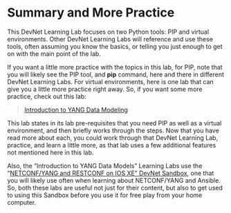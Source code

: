 # Summary and More Practice

This DevNet Learning Lab focuses on two Python tools: PIP and virtual environments. Other DevNet Learning Labs will reference and use these tools, often assuming you know the basics, or telling you just enough to get on with the main point of the lab.

If you want a little more practice with the topics in this lab, for PIP, note that you will likely see the PIP tool, and **pip** command, here and there in different DevNet Learning Labs. For virtual environments, here is one lab that can give you a little more practice right away. So, if you want some more practice, check out this lab:

> [Introduction to YANG Data Modeling](https://learninglabs.cisco.com/lab/02-introducing-yang-data-modeling/step/1)

This lab states in its lab pre-requisites that you need PIP as well as a virtual environment, and then briefly works through the steps. Now that you have read more about each, you could work through that DevNet Learning Lab, practice, and learn a little more, as that lab uses a few additional features not mentioned here in this lab.

Also, the “Introduction to YANG Data Models” Learning Labs use the “[NETCONF/YANG and RESTCONF on IOS XE” DevNet Sandbox](https://devnetsandbox.cisco.com/RM/Diagram/Index/27d9747a-db48-4565-8d44-df318fce37ad?diagramType=Topology), one that you will likely use often when learning about NETCONF/YANG and Ansible. So, both these labs are useful not just for their content, but also to get used to using this Sandbox before you use it for free play from your home computer.
